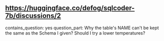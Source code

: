 ## https://huggingface.co/defog/sqlcoder-7b/discussions/2

contains_question: yes
question_part: Why the table's NAME can't be kept the same as the Schema I given? Should I try a lower temperatures?